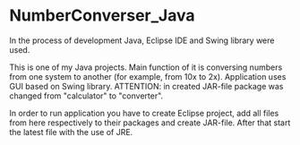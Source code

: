 # NumberConverser_Java

In the process of development Java, Eclipse IDE and Swing library were used.

This is one of my Java projects. Main function of it is conversing numbers from one system to another (for example, from 10x to 2x). 
Application uses GUI based on Swing library. 
ATTENTION: in created JAR-file package was changed from "calculator" to "converter".

In order to run application you have to create Eclipse project, add all files from here respectively to their packages and create JAR-file. 
After that start the latest file with the use of JRE. 
